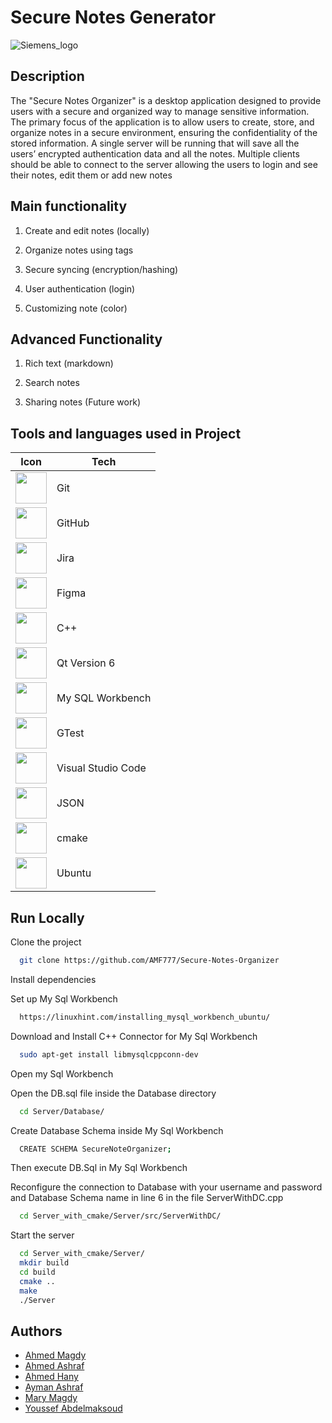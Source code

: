 
# Secure Notes Generator

![Siemens_logo](https://logo-logos.com/2016/10/Siemens_logo.png)

## Description

The "Secure Notes Organizer" is a desktop application designed to provide users
with a secure and organized way to manage sensitive information. The primary focus
of the application is to allow users to create, store, and organize notes in a secure
environment, ensuring the confidentiality of the stored information.
A single server will be running that will save all the users’ encrypted authentication
data and all the notes. Multiple clients should be able to connect to the server
allowing the users to login and see their notes, edit them or add new notes

## Main functionality

1. Create and edit notes (locally)

2. Organize notes using tags

3. Secure syncing (encryption/hashing)

4. User authentication (login)

5. Customizing note (color)

## Advanced Functionality

1. Rich text (markdown)

2. Search notes

3. Sharing notes (Future work)

## Tools and languages used in Project

| Icon                                                                                                                                 | Tech   |
| ------------------------------------------------------------------------------------------------------------------------------------ | ------ |
| <img height="50" src="https://user-images.githubusercontent.com/25181517/192108372-f71d70ac-7ae6-4c0d-8395-51d8870c2ef0.png">        | Git    |
| <img height="50" src="https://user-images.githubusercontent.com/25181517/192108374-8da61ba1-99ec-41d7-80b8-fb2f7c0a4948.png">        | GitHub |
| <img height="50" src="https://user-images.githubusercontent.com/25181517/183912952-83784e94-629d-4c34-a961-ae2ae795b662.png">        | Jira   |
| <img height="50" src="https://user-images.githubusercontent.com/25181517/189715289-df3ee512-6eca-463f-a0f4-c10d94a06b2f.png">        | Figma  |
| <img height="50" src="https://user-images.githubusercontent.com/25181517/192106073-90fffafe-3562-4ff9-a37e-c77a2da0ff58.png">        | C++    |
| <img height="50" src="https://github.com/marwin1991/profile-technology-icons/assets/136815194/11e7dfe7-c1f6-483c-9d92-276f1fa9363b"> | Qt Version 6    |
| <img height="50" src="https://www.michaelstults.com/wp-content/uploads/2014/10/MySQLWorkbench.png">        | My SQL Workbench  |
| <img height="50" src="https://www.incredibuild.com/wp-content/uploads/2020/10/gtest.jpg">                                            | GTest  |
| <img height="50" src="https://user-images.githubusercontent.com/25181517/192108891-d86b6220-e232-423a-bf5f-90903e6887c3.png">                                            | Visual Studio Code  |
| <img height="50" src="https://cdn-icons-png.flaticon.com/512/136/136525.png">                                            | JSON  |
| <img height="50" src="https://static-00.iconduck.com/assets.00/cmake-icon-2048x2046-qsjo7g7r.png">                                            | cmake  |
| <img height="50" src="https://user-images.githubusercontent.com/25181517/186884153-99edc188-e4aa-4c84-91b0-e2df260ebc33.png">                                            | Ubuntu  |

## Run Locally

Clone the project

```bash
  git clone https://github.com/AMF777/Secure-Notes-Organizer
```

Install dependencies

Set up My Sql Workbench 

```bash
  https://linuxhint.com/installing_mysql_workbench_ubuntu/
```
Download and Install C++ Connector for My Sql Workbench

```bash
  sudo apt-get install libmysqlcppconn-dev
```
Open my Sql Workbench

Open the DB.sql file inside the Database directory
```bash
  cd Server/Database/
```
Create Database Schema inside My Sql Workbench
```bash
  CREATE SCHEMA SecureNoteOrganizer;
```
Then execute DB.Sql in My Sql Workbench

Reconfigure the connection to Database with your username and password and Database Schema name in line 6 in the file ServerWithDC.cpp
```bash
  cd Server_with_cmake/Server/src/ServerWithDC/
```

Start the server

```bash
  cd Server_with_cmake/Server/
  mkdir build
  cd build 
  cmake ..
  make
  ./Server
```


## Authors

- [Ahmed Magdy](https://github.com/AMF777)
- [Ahmed Ashraf](https://github.com/12ahmed52)
- [Ahmed Hany](https://github.com/HNOONa-0)
- [Ayman Ashraf](https://github.com/Mo3gz)
- [Mary Magdy](https://github.com/MaryMagdyShinoda)
- [Youssef Abdelmaksoud](https://github.com/Youssefhassan1717)

